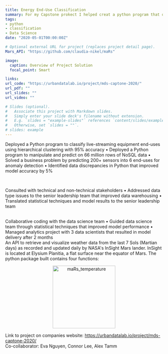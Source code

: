 ```yaml
---
title: Energy End-Use Classification
summary: For my Capstone prokect I helped creat a python program that queries live streaming sensor data from the UDL SkySpark database, cleans and uses appropriate Machine Learning methods to apply NRCan Secondary End-Use Classifications to the data
tags:
- python
- classification
- Data Science
date: "2020-05-01T00:00:00Z"

# Optional external URL for project (replaces project detail page).
Mars_API: "https://github.com/claudia-nikel/maRs"

image:
  caption: Overview of Project Solution
  focal_point: Smart

links:
url_code: "https://urbandatalab.io/project/mds-captone-2020/"
url_pdf: ""
url_slides: ""
url_video: ""

# Slides (optional).
#   Associate this project with Markdown slides.
#   Simply enter your slide deck's filename without extension.
#   E.g. `slides = "example-slides"` references `content/slides/example-slides.md`.
#   Otherwise, set `slides = ""`.
# slides: example
---
```


Deployed a Python program to classify live-streaming equipment end-uses using hierarchical clustering with 95% accuracy
• Deployed a Python program to manipulate and predict on 66 million rows of NoSQL data
• Solved a business problem by predicting 200+ sensors into 6 end-uses for anomaly detection
• Identified data discrepancies in Python that improved model accuracy by 5%

<br/>

Consulted with technical and non-technical stakeholders
• Addressed data type issues to the senior leadership team that improved data warehousing 
• Translated statistical techniques and model results to the senior leadership team 

<br/>
Collaborative coding with the data science team 
• Guided data science team through statistical techniques that improved model performance 
• Managed analytics project with 3 data scientists that resulted in model delivery after 2 months

<br/>
An API to retrieve and visualize weather data from the last 7 Sols (Martian days) as recorded and updated daily by NASA's InSight Mars lander. InSight is located at Elysium Planitia, a flat surface near the equator of Mars. The python package built contains four functions: 
<br/>



<p align="center"><img src="/img/maRs_wind_speed.png" alt="maRs_temperature" width="200"/></p>


Link to project on companies website: https://urbandatalab.io/project/mds-captone-2020/ <br/>
Co-collaborator: Eva Nguyen, Connor Lee, Alex Tamm
